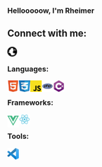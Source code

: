 ### Hellooooow, I'm Rheimer

## Connect with me:

[<img align="left" alt="http://rheimer.nl/" width="22px" src="https://raw.githubusercontent.com/iconic/open-iconic/master/svg/globe.svg" />][website]

<br />

### Languages:

<img align="left" alt="HTML5" width="26px" src="./icons/html5.png" />
<img align="left" alt="CSS3" width="26px" src="./icons/css3.svg" />
<img align="left" alt="JS ES6" width="26px" src="./icons/js.png" />
<img align="left" alt="PHP7" width="26px" src="./icons/php.svg" />
<img align="left" alt="c#" width="26px" src="./icons/cSharp.svg" />

<br />

### Frameworks:

<img align="left" alt="Vue.js" width="26px" src="./icons/vuejs-brands.svg" />
<img align="left" alt="React" width="26px" src="./icons/react.svg" />

<br />

### Tools:

<img align="left" alt="Visual Studio Code" width="26px" src="./icons/vs-code.png" />

<!-- <p align="center">
  <a href="https://github.com/RheimerVanDijk" target"blank_"><img src="https://img.shields.io/badge/GitHub%20-191717.svg?&style=for-the-badge&logo=github&logoColor=white"></a>
</p>

<img src="https://github-readme-stats.vercel.app/api/top-langs/?username=RheimerVanDijk" />

<a href="https://github.com/RheimerVanDijk">
  <img src="https://komarev.com/ghpvc/?username=RheimerVanDijk&style=flat-square" />
</a>
<a href="https://github.com/RheimerVanDijk">
  <img src="https://img.shields.io/github/followers/RheimerVanDijk?style=social" />
</a> -->

[website]: http://rheimer.nl/
